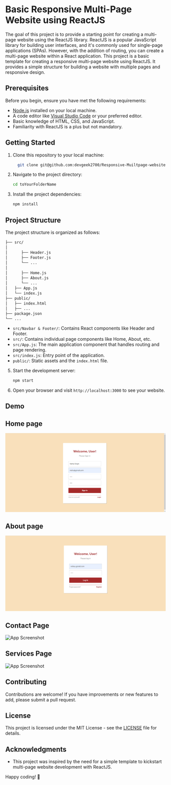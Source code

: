 # Basic Responsive Multi-Page Website using ReactJS

The goal of this project is to provide a starting point for creating a multi-page website using the ReactJS library. ReactJS is a popular JavaScript library for building user interfaces, and it's commonly used for single-page applications (SPAs). However, with the addition of routing, you can create a multi-page website within a React application.
This project is a basic template for creating a responsive multi-page website using ReactJS. It provides a simple structure for building a website with multiple pages and responsive design.

## Prerequisites

Before you begin, ensure you have met the following requirements:

- [Node.js](https://nodejs.org/) installed on your local machine.
- A code editor like [Visual Studio Code](https://code.visualstudio.com/) or your preferred editor.
- Basic knowledge of HTML, CSS, and JavaScript.
- Familiarity with ReactJS is a plus but not mandatory.

## Getting Started

1. Clone this repository to your local machine:

   ```bash
     git clone git@github.com:devgeek2700/Responsive-Muiltpage-website-using-ReactJs.git
   ```

2. Navigate to the project directory:

   ```bash
   cd toYourFolderName
   ```

3. Install the project dependencies:

   ```bash
   npm install
   ```

## Project Structure

The project structure is organized as follows:

```
├── src/
│   
│      ├── Header.js
│      ├── Footer.js
│      └── ...
│   
│      ├── Home.js
│      ├── About.js
│      └── ...
│   ├── App.js
│   └── index.js
├── public/
│   ├── index.html
│   ├── ...
├── package.json
└── ...
```

- `src/Navbar & Footer/`: Contains React components like Header and Footer.
- `src/`: Contains individual page components like Home, About, etc.
- `src/App.js`: The main application component that handles routing and page rendering.
- `src/index.js`: Entry point of the application.
- `public/`: Static assets and the `index.html` file.

5. Start the development server:

   ```bash
   npm start
   ```

6. Open your browser and visit `http://localhost:3000` to see your website.

## Demo

## Home page

![App Screenshot](https://github.com/devgeek2700/CoffeeHouse_Webiste_using_NodeJs_and_MongoDB/blob/master/public/Output/register.png?raw=true)

## About page

![App Screenshot](https://github.com/devgeek2700/CoffeeHouse_Webiste_using_NodeJs_and_MongoDB/blob/master/public/Output/login.png?raw=true)
 
## Contact Page

![App Screenshot](https://github.com/devgeek2700/CoffeeHouse_Webiste_using_NodeJs_and_MongoDB/blob/master/public/Output/home.png?raw=true)

## Services Page

![App Screenshot](https://github.com/devgeek2700/CoffeeHouse_Webiste_using_NodeJs_and_MongoDB/blob/master/public/Output/home.png?raw=true)


## Contributing

Contributions are welcome! If you have improvements or new features to add, please submit a pull request.

## License

This project is licensed under the MIT License - see the [LICENSE](LICENSE) file for details.

## Acknowledgments

- This project was inspired by the need for a simple template to kickstart multi-page website development with ReactJS.

Happy coding! 🚀
